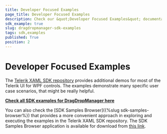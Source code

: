 ```yaml
---
title: Developer Focused Examples
page_title: Developer Focused Examples
description: Check our &quot;Developer Focused Examples&quot; documentation article for the DragDropManager {{ site.framework_name }} control.
sdk_example: true
slug: dragdropmanager-sdk-examples
tags: sdk,examples
published: True
position: 2
---
```


# Developer Focused Examples

The [Telerik XAML SDK repository](https://github.com/telerik/xaml-sdk/tree/master/) provides additional demos for most of the Telerik UI for WPF controls. The examples demonstrate many specific user case scenarios, that might be really helpful. 

__[Check all SDK examples for DragDropManager here](https://github.com/telerik/xaml-sdk/tree/master/DragDrop)__

You can also check the [SDK Samples Browser]({%slug sdk-samples-browser%}) that provides a more convenient approach in exploring and executing the examples in the Telerik XAML SDK repository. The SDK Samples Browser application is available for download from [this link](https://demos.telerik.com/xaml-sdkbrowser/).
